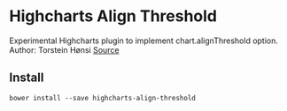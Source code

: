 # Highcharts Align Threshold

Experimental Highcharts plugin to implement chart.alignThreshold option.
Author: Torstein Hønsi
[Source](https://github.com/highcharts/highcharts/blob/master/samples/highcharts/studies/alignthresholds/demo.js)

## Install
`bower install --save highcharts-align-threshold`

